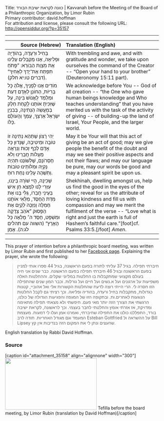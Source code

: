 <html>
<head></head>
<body>
Title: כוונה לקראת ישיבת הבורד | Kavvanah before the Meeting of the Board of a Philanthropic Organization, by Limor Rubin<br />
Primary contributor: david.hoffman<br />
For attribution and license, please consult the following URL: <a href="http://opensiddur.org/?p=35157">http://opensiddur.org/?p=35157</a>
<p />
<hr />

<table style="margin-left: auto;margin-right: auto;" class="draggable">
<thead><tr><th id="x" style="text-align: right;">Source (Hebrew)</th><th style="text-align: left;">Translation (English)</th></tr></thead>
<tbody>
<tr><td style="vertical-align:top;">
<div class="liturgy"><span lang="he">
בְּחִיל וּרְעָדָה, 
בְּהוֹדָיָה וּפְלִיאָה, 
אָנוּ מְקַבְּלִים עָלֵינוּ אֶת מִצְוַת הַבּוֹרֵא: 
”פָּתֹחַ תִּפְתַּח אֶת־יָדְךָ לְאָחִיךָ“ <span class="citation">(דברים טו:יא חלק)</span>. 
</span></div></td>
 
<td style="vertical-align:top;">
<div class="english">
With trembling and awe, 
and with gratitude and wonder, 
we take upon ourselves the command of the Creator -- 
“Open your hand to your brother” <span class="citation">(Deuteronomy 15:11 part)</span>.
</div></td></tr>


<tr><td style="vertical-align:top;">
<div class="liturgy"><span lang="he">
מוֹדִים אָנוּ לְפָנֶיךָ, 
אֱלֹהַּ כָּל בְּרִיּוֹת, 
הַחוֹנֵן לְאָדָם דַּעַת 
וּמְלַמֵּד לָאֱנוֹשׁ בִּינָה, 
עַל שֶׁזִּכִּיתָ אוֹתָנוּ 
לָקַחַת חֵלֶק בְּמַעֲשֵׂה הַנְּתִינָה, 
בְּבִנְיַן יִשְׂרָאֵל אַרְצְךָ, 
עַמְּךָ 
וְהָעוֹלָם כֻּלּוֹ. 
</span></div></td>
 
<td style="vertical-align:top;">
<div class="english">
We acknowledge before You -- 
God of all creation -- 
“the One who gave human beings knowledge 
and Who teaches understanding” 
that you have merited us 
with the task of the activity of giving -- 
of building-up the land of Israel, 
Your People, 
and the larger world.
</div></td></tr>


<tr><td style="vertical-align:top;">
<div class="liturgy"><span lang="he">
יְהִי רָצוֹן שֶׁתְּהֵא נְתִינָה זוֹ 
טוֹבָה וּמֵיטִיבָה, 
שֶׁנָּדוּן כָּל אָדָם לְכַף זְכוּת 
וְנִרְאֶה מַעֲלוֹת חֲבֵרֵינוּ 
וְלֹא חֶסְרוֹנָם, 
שֶׁלְּשׁוֹנֵנוּ תִּהְיֶה נְקִיָּהּ 
וּמִלּוֹתֵינוּ טוֹבוֹת 
וְתִשְׁהֶה עָלֵינוּ נַחַת רוּחַ. 
</span></div></td>
 
<td style="vertical-align:top;">
<div class="english">
May it be Your will that this act of giving 
be an act of good; 
may we give people the benefit of the doubt 
and may we see their positive aspects 
and not their flaws; 
and may our language be pure, 
may our words be good 
and may a pleasant spirit be upon us.
</div></td></tr>


<tr><td style="vertical-align:top;">
<div class="liturgy"><span lang="he">
שְׁכִינָה, הֲיִי שׁוֹרָה בֵּינֵנוּ, 
עִזְרִי לָנוּ לִמְצֹא חֵן אִישׁ בְּעֵינֵי חֲבֵרוֹ, 
גַּלִּי בָּנוּ אֶת מִדַּת הַחֶסֶד, 
מַלְּאִי אוֹתָנוּ חֶמְלָה 
וְנִזְכֶּה לְקַיֵּם אֶת הַפָּסוּק 
”אֹהֵב צְדָקָה וּמִשְׁפָּט, 
חֶסֶד ה׳ מָלְאָה כָּל הָאָרֶץ“ <span class="citation">(השווה עם תהלים לג:ה)</span>.  
אָמֵן
</span></div></td>
 
<td style="vertical-align:top;">
<div class="english">
Shekhinah, dwelling amongst us, 
help us find the good in the eyes of the other; 
reveal for us the attribute of loving kindness 
and fill us with compassion 
and may we merit the fulfilment of the verse -- 
“Love what is right and just 
the earth is full of Hashem’s faithful care.”[foot]cf. Psalms 33:5.[/foot] 
<em>Amen</em>.
</div></td></tr>
</tbody></table>

<hr />

This prayer of intention before a philanthropic board meeting, was written by Limor Rubin and first published to her <a href="https://www.facebook.com/lamedrubin/posts/4869356099804331">Facebook page</a>. Explaining the prayer, she wrote the following: 

<blockquote class="hebrew">חיברתי תפילה.
בגיל 37 עליתי לתורה בפעם הראשונה, בגיל 44 ספרו אותי למניין בפעם הראשונה ובגיל 46 חיברתי תפילה בפעם הראשונה. 
כבר שנים אני חיה בעולם מקצועי שמתקבלות בו החלטות במליוני שקלים. וההחלטות האלה משפיעות על ארגונים ועל א.נשים ועל חיים ועל גורלות.
וכבר המון שנים שהתפילה הזו חסרה לי. 
הרי הייתי רוצה לדעת שהחלטות הקשורות אלי ואל אהוביי, קטנות כגדולות, מתקבלות בחיל ורעדה, בהודיה ופליאה. 
וכך רציתי גם לקבל החלטות הנוגעות לאחרים.ות.
ובתקופה הזו של המגפה והפגיעות הגדולה של כולנו, הרגשתי את הצורך הזה יותר מאי פעם. 
חיפשתי ולא מצאתי תפילה מתאימה ומדויקת, אז אזרתי אומץ והחלטתי לחבר בעצמי. 
וכך לראשונה, לקראת ישיבה בורד, התפללנו כולנו את התפילה שחיברתי, ואמרנו אמן ועלו לי דמעות. 
מעצמת המעמד וגם מגודל האחריות. 
תודה לרב Esteban Gottfried על ההשראה ול Bill Lipsey שהעצים ונתן לי את המקום הזה בנדיבות אין קץ.
</blockquote>




English translation by Rabbi David Hoffman.

<h3>Source</h3>

[caption id="attachment_35158" align="alignnone" width="300"]<a href="https://opensiddur.org/wp-content/uploads/2021/01/Tefilla-before-the-board-meeting.jpg" rel="lightbox"><img src="https://opensiddur.org/wp-content/uploads/2021/01/Tefilla-before-the-board-meeting-300x169.jpg" alt="" width="300" height="169" class="size-medium wp-image-35158" /></a> Tefilla before the board meeting, by Limor Rubin (translation by David Hoffman)[/caption]

&nbsp;

</body>
</html>